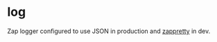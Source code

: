 # log
Zap logger configured to use JSON in production and [zappretty](https://github.com/rdeusser/x/tree/main/zappretty) in dev.